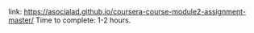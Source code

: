 
link: https://asocialad.github.io/coursera-course-module2-assignment-master/
Time to complete: 1-2 hours.
